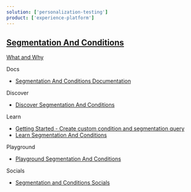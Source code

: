 ```yaml
---
solution: ['personalization-testing']
product: ['experience-platform']
---
```


## [Segmentation And Conditions]()

[What and Why]()

Docs

- [Segmentation And Conditions Documentation](https://doc.sitecore.com/en/developers/101/sitecore-experience-platform/segmentation-engine.html)

Discover

- [Discover Segmentation And Conditions]()

Learn

- [Getting Started - Create custom condition and segmentation query](https://doc.sitecore.com/en/developers/101/sitecore-experience-platform/create-a-custom-condition-and-segmentation-query.html)
- [Learn Segmentation And Conditions]()

Playground

- [Playground Segmentation And Conditions]()

Socials

- [Segmentation and Conditions Socials]()
